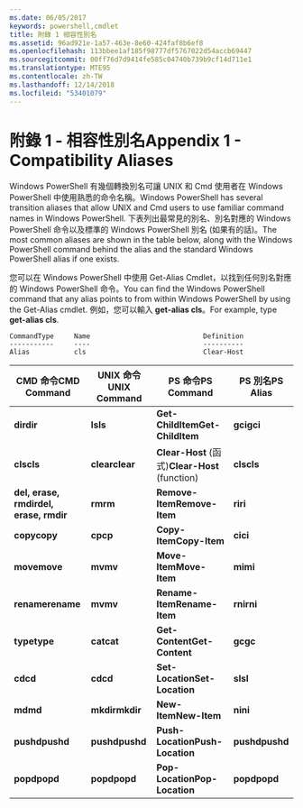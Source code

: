 ```yaml
---
ms.date: 06/05/2017
keywords: powershell,cmdlet
title: 附錄 1 相容性別名
ms.assetid: 96ad921e-1a57-463e-8e60-424faf8b6ef8
ms.openlocfilehash: 113bbee1af185f98777df5767022d54accb69447
ms.sourcegitcommit: 00ff76d7d9414fe585c04740b739b9cf14d711e1
ms.translationtype: MTE95
ms.contentlocale: zh-TW
ms.lasthandoff: 12/14/2018
ms.locfileid: "53401079"
---
```

# <a name="appendix-1---compatibility-aliases"></a><span data-ttu-id="0aa1b-103">附錄 1 - 相容性別名</span><span class="sxs-lookup"><span data-stu-id="0aa1b-103">Appendix 1 - Compatibility Aliases</span></span>

<span data-ttu-id="0aa1b-104">Windows PowerShell 有幾個轉換別名可讓 UNIX 和 Cmd 使用者在 Windows PowerShell 中使用熟悉的命令名稱。</span><span class="sxs-lookup"><span data-stu-id="0aa1b-104">Windows PowerShell has several transition aliases that allow UNIX and Cmd users to use familiar command names in Windows PowerShell.</span></span> <span data-ttu-id="0aa1b-105">下表列出最常見的別名、別名對應的 Windows PowerShell 命令以及標準的 Windows PowerShell 別名 (如果有的話)。</span><span class="sxs-lookup"><span data-stu-id="0aa1b-105">The most common aliases are shown in the table below, along with the Windows PowerShell command behind the alias and the standard Windows PowerShell alias if one exists.</span></span>

<span data-ttu-id="0aa1b-106">您可以在 Windows PowerShell 中使用 Get-Alias Cmdlet，以找到任何別名對應的 Windows PowerShell 命令。</span><span class="sxs-lookup"><span data-stu-id="0aa1b-106">You can find the Windows PowerShell command that any alias points to from within Windows PowerShell by using the Get-Alias cmdlet.</span></span> <span data-ttu-id="0aa1b-107">例如，您可以輸入 **get-alias cls**。</span><span class="sxs-lookup"><span data-stu-id="0aa1b-107">For example, type **get-alias cls**.</span></span>

```
CommandType     Name                            Definition
-----------     ----                            ----------
Alias           cls                             Clear-Host
```

|<span data-ttu-id="0aa1b-108">CMD 命令</span><span class="sxs-lookup"><span data-stu-id="0aa1b-108">CMD Command</span></span>|<span data-ttu-id="0aa1b-109">UNIX 命令</span><span class="sxs-lookup"><span data-stu-id="0aa1b-109">UNIX Command</span></span>|<span data-ttu-id="0aa1b-110">PS 命令</span><span class="sxs-lookup"><span data-stu-id="0aa1b-110">PS Command</span></span>|<span data-ttu-id="0aa1b-111">PS 別名</span><span class="sxs-lookup"><span data-stu-id="0aa1b-111">PS Alias</span></span>|
|---------------|----------------|--------------|------------|
|<span data-ttu-id="0aa1b-112">**dir**</span><span class="sxs-lookup"><span data-stu-id="0aa1b-112">**dir**</span></span>|<span data-ttu-id="0aa1b-113">**ls**</span><span class="sxs-lookup"><span data-stu-id="0aa1b-113">**ls**</span></span>|<span data-ttu-id="0aa1b-114">**Get-ChildItem**</span><span class="sxs-lookup"><span data-stu-id="0aa1b-114">**Get-ChildItem**</span></span>|<span data-ttu-id="0aa1b-115">**gci**</span><span class="sxs-lookup"><span data-stu-id="0aa1b-115">**gci**</span></span>|
|<span data-ttu-id="0aa1b-116">**cls**</span><span class="sxs-lookup"><span data-stu-id="0aa1b-116">**cls**</span></span>|<span data-ttu-id="0aa1b-117">**clear**</span><span class="sxs-lookup"><span data-stu-id="0aa1b-117">**clear**</span></span>|<span data-ttu-id="0aa1b-118">**Clear-Host** (函式)</span><span class="sxs-lookup"><span data-stu-id="0aa1b-118">**Clear-Host** (function)</span></span>|<span data-ttu-id="0aa1b-119">**cls**</span><span class="sxs-lookup"><span data-stu-id="0aa1b-119">**cls**</span></span>|
|<span data-ttu-id="0aa1b-120">**del, erase, rmdir**</span><span class="sxs-lookup"><span data-stu-id="0aa1b-120">**del, erase, rmdir**</span></span>|<span data-ttu-id="0aa1b-121">**rm**</span><span class="sxs-lookup"><span data-stu-id="0aa1b-121">**rm**</span></span>|<span data-ttu-id="0aa1b-122">**Remove-Item**</span><span class="sxs-lookup"><span data-stu-id="0aa1b-122">**Remove-Item**</span></span>|<span data-ttu-id="0aa1b-123">**ri**</span><span class="sxs-lookup"><span data-stu-id="0aa1b-123">**ri**</span></span>|
|<span data-ttu-id="0aa1b-124">**copy**</span><span class="sxs-lookup"><span data-stu-id="0aa1b-124">**copy**</span></span>|<span data-ttu-id="0aa1b-125">**cp**</span><span class="sxs-lookup"><span data-stu-id="0aa1b-125">**cp**</span></span>|<span data-ttu-id="0aa1b-126">**Copy-Item**</span><span class="sxs-lookup"><span data-stu-id="0aa1b-126">**Copy-Item**</span></span>|<span data-ttu-id="0aa1b-127">**ci**</span><span class="sxs-lookup"><span data-stu-id="0aa1b-127">**ci**</span></span>|
|<span data-ttu-id="0aa1b-128">**move**</span><span class="sxs-lookup"><span data-stu-id="0aa1b-128">**move**</span></span>|<span data-ttu-id="0aa1b-129">**mv**</span><span class="sxs-lookup"><span data-stu-id="0aa1b-129">**mv**</span></span>|<span data-ttu-id="0aa1b-130">**Move-Item**</span><span class="sxs-lookup"><span data-stu-id="0aa1b-130">**Move-Item**</span></span>|<span data-ttu-id="0aa1b-131">**mi**</span><span class="sxs-lookup"><span data-stu-id="0aa1b-131">**mi**</span></span>|
|<span data-ttu-id="0aa1b-132">**rename**</span><span class="sxs-lookup"><span data-stu-id="0aa1b-132">**rename**</span></span>|<span data-ttu-id="0aa1b-133">**mv**</span><span class="sxs-lookup"><span data-stu-id="0aa1b-133">**mv**</span></span>|<span data-ttu-id="0aa1b-134">**Rename-Item**</span><span class="sxs-lookup"><span data-stu-id="0aa1b-134">**Rename-Item**</span></span>|<span data-ttu-id="0aa1b-135">**rni**</span><span class="sxs-lookup"><span data-stu-id="0aa1b-135">**rni**</span></span>|
|<span data-ttu-id="0aa1b-136">**type**</span><span class="sxs-lookup"><span data-stu-id="0aa1b-136">**type**</span></span>|<span data-ttu-id="0aa1b-137">**cat**</span><span class="sxs-lookup"><span data-stu-id="0aa1b-137">**cat**</span></span>|<span data-ttu-id="0aa1b-138">**Get-Content**</span><span class="sxs-lookup"><span data-stu-id="0aa1b-138">**Get-Content**</span></span>|<span data-ttu-id="0aa1b-139">**gc**</span><span class="sxs-lookup"><span data-stu-id="0aa1b-139">**gc**</span></span>|
|<span data-ttu-id="0aa1b-140">**cd**</span><span class="sxs-lookup"><span data-stu-id="0aa1b-140">**cd**</span></span>|<span data-ttu-id="0aa1b-141">**cd**</span><span class="sxs-lookup"><span data-stu-id="0aa1b-141">**cd**</span></span>|<span data-ttu-id="0aa1b-142">**Set-Location**</span><span class="sxs-lookup"><span data-stu-id="0aa1b-142">**Set-Location**</span></span>|<span data-ttu-id="0aa1b-143">**sl**</span><span class="sxs-lookup"><span data-stu-id="0aa1b-143">**sl**</span></span>|
|<span data-ttu-id="0aa1b-144">**md**</span><span class="sxs-lookup"><span data-stu-id="0aa1b-144">**md**</span></span>|<span data-ttu-id="0aa1b-145">**mkdir**</span><span class="sxs-lookup"><span data-stu-id="0aa1b-145">**mkdir**</span></span>|<span data-ttu-id="0aa1b-146">**New-Item**</span><span class="sxs-lookup"><span data-stu-id="0aa1b-146">**New-Item**</span></span>|<span data-ttu-id="0aa1b-147">**ni**</span><span class="sxs-lookup"><span data-stu-id="0aa1b-147">**ni**</span></span>|
|<span data-ttu-id="0aa1b-148">**pushd**</span><span class="sxs-lookup"><span data-stu-id="0aa1b-148">**pushd**</span></span>|<span data-ttu-id="0aa1b-149">**pushd**</span><span class="sxs-lookup"><span data-stu-id="0aa1b-149">**pushd**</span></span>|<span data-ttu-id="0aa1b-150">**Push-Location**</span><span class="sxs-lookup"><span data-stu-id="0aa1b-150">**Push-Location**</span></span>|<span data-ttu-id="0aa1b-151">**pushd**</span><span class="sxs-lookup"><span data-stu-id="0aa1b-151">**pushd**</span></span>|
|<span data-ttu-id="0aa1b-152">**popd**</span><span class="sxs-lookup"><span data-stu-id="0aa1b-152">**popd**</span></span>|<span data-ttu-id="0aa1b-153">**popd**</span><span class="sxs-lookup"><span data-stu-id="0aa1b-153">**popd**</span></span>|<span data-ttu-id="0aa1b-154">**Pop-Location**</span><span class="sxs-lookup"><span data-stu-id="0aa1b-154">**Pop-Location**</span></span>|<span data-ttu-id="0aa1b-155">**popd**</span><span class="sxs-lookup"><span data-stu-id="0aa1b-155">**popd**</span></span>|